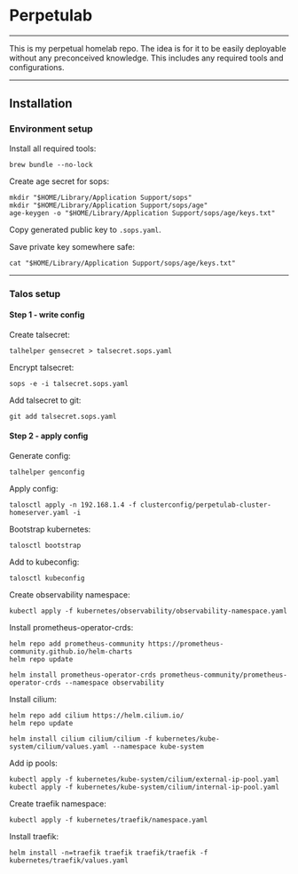 # Perpetulab

---

This is my perpetual homelab repo. 
The idea is for it to be easily deployable without any preconceived knowledge.
This includes any required tools and configurations.

---

## Installation

### Environment setup

Install all required tools:
```shell
brew bundle --no-lock
```

Create age secret for sops:
```shell
mkdir "$HOME/Library/Application Support/sops"
mkdir "$HOME/Library/Application Support/sops/age"
age-keygen -o "$HOME/Library/Application Support/sops/age/keys.txt"
```

Copy generated public key to `.sops.yaml`.

Save private key somewhere safe:
```shell
cat "$HOME/Library/Application Support/sops/age/keys.txt"
```

---

### Talos setup

#### Step 1 - write config

Create talsecret:
```shell
talhelper gensecret > talsecret.sops.yaml
```

Encrypt talsecret:
```shell
sops -e -i talsecret.sops.yaml
```

Add talsecret to git:
```shell
git add talsecret.sops.yaml
```

#### Step 2 - apply config

Generate config:
```shell
talhelper genconfig
```

Apply config:
```shell
talosctl apply -n 192.168.1.4 -f clusterconfig/perpetulab-cluster-homeserver.yaml -i
```

Bootstrap kubernetes:
```shell
talosctl bootstrap
```

Add to kubeconfig:
```shell
talosctl kubeconfig
```

Create observability namespace:
```shell
kubectl apply -f kubernetes/observability/observability-namespace.yaml
```

Install prometheus-operator-crds:
```shell
helm repo add prometheus-community https://prometheus-community.github.io/helm-charts
helm repo update
```
```shell
helm install prometheus-operator-crds prometheus-community/prometheus-operator-crds --namespace observability
```
Install cilium:
```shell
helm repo add cilium https://helm.cilium.io/
helm repo update
```
```shell
helm install cilium cilium/cilium -f kubernetes/kube-system/cilium/values.yaml --namespace kube-system
```

Add ip pools:
```shell
kubectl apply -f kubernetes/kube-system/cilium/external-ip-pool.yaml
kubectl apply -f kubernetes/kube-system/cilium/internal-ip-pool.yaml
```

Create traefik namespace:
```shell
kubectl apply -f kubernetes/traefik/namespace.yaml
```

Install traefik:
```shell
helm install -n=traefik traefik traefik/traefik -f kubernetes/traefik/values.yaml
```
